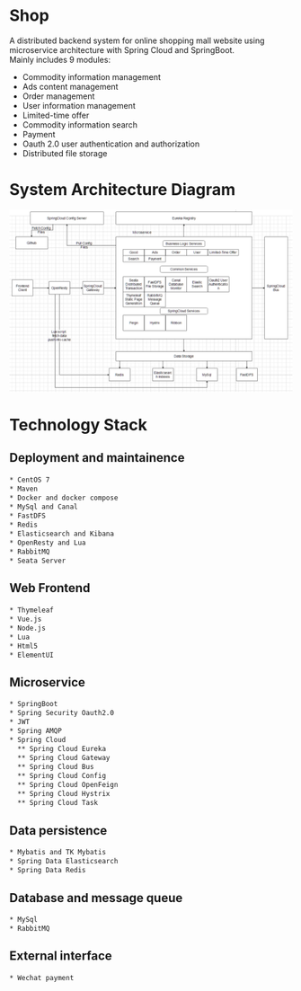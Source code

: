 # Shop
A distributed backend system for online shopping mall website using microservice architecture with Spring Cloud and SpringBoot.  
Mainly includes 9 modules: 
  * Commodity information management
  * Ads content management
  * Order management
  * User information management
  * Limited-time offer
  * Commodity information search
  * Payment
  * Oauth 2.0 user authentication and authorization
  * Distributed file storage
# System Architecture Diagram
![image](https://github.com/XingxingLi2017/shop/blob/master/project-image/ShopArchitecture.PNG)
# Technology Stack
  ## Deployment and maintainence
    * CentOS 7
    * Maven
    * Docker and docker compose
    * MySql and Canal
    * FastDFS
    * Redis
    * Elasticsearch and Kibana
    * OpenResty and Lua
    * RabbitMQ
    * Seata Server
  ## Web Frontend
    * Thymeleaf
    * Vue.js
    * Node.js
    * Lua
    * Html5
    * ElementUI
  ## Microservice
    * SpringBoot
    * Spring Security Oauth2.0
    * JWT
    * Spring AMQP
    * Spring Cloud
      ** Spring Cloud Eureka
      ** Spring Cloud Gateway
      ** Spring Cloud Bus
      ** Spring Cloud Config
      ** Spring Cloud OpenFeign
      ** Spring Cloud Hystrix
      ** Spring Cloud Task
  ## Data persistence
    * Mybatis and TK Mybatis
    * Spring Data Elasticsearch
    * Spring Data Redis
  ## Database and message queue
    * MySql
    * RabbitMQ
  ## External interface
    * Wechat payment
